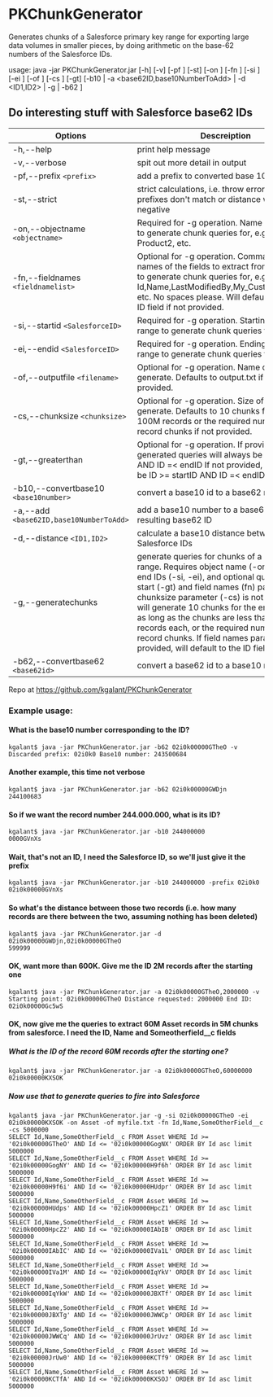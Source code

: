 # PKChunkGenerator
Generates chunks of a Salesforce primary key range for exporting large data volumes in smaller pieces, by doing arithmetic on the base-62 numbers of the Salesforce IDs.

usage: java -jar PKChunkGenerator.jar [-h] [-v] [-pf <prefix>] [-st] [-on <objectname>] [-fn <fieldnamelist>] [-si <SalesforceID>] [-ei <SalesforceID>] [-of
       <filename>] [-cs <chunksize>] [-gt] [-b10 <base10number> | -a <base62ID,base10NumberToAdd> | -d <ID1,ID2> | -g | -b62 <base62id>]
       
## Do interesting stuff with Salesforce base62 IDs


Options | Descreiption
--------|-------------
 -h,--help            |                   print help message
 -v,--verbose          |                  spit out more detail in output
 -pf,--prefix `<prefix>`  |                 add a prefix to converted base 10 number
 -st,--strict            |                strict calculations, i.e. throw error e.g. when prefixes don't match or distance would be negative
 -on,--objectname `<objectname>`  |         Required for -g operation. Name of the object to generate chunk queries for, e.g. Asset or Product2, etc.
 -fn,--fieldnames `<fieldnamelist>` |       Optional for -g operation. Commaseparated names of the fields to extract from the object to generate chunk queries for, e.g. Id,Name,LastModifiedBy,My_Custom_Field__c, etc. No spaces please. Will default to just the ID field if not provided.
 -si,--startid `<SalesforceID>`      |      Required for -g operation. Starting ID for the range to generate chunk queries for
 -ei,--endid `<SalesforceID>` |             Required for -g operation. Ending ID for the range to generate chunk queries for,
 -of,--outputfile `<filename>` |            Optional for -g operation. Name of the file to generate. Defaults to output.txt if not provided.
 -cs,--chunksize `<chunksize>`  |           Optional for -g operation. Size of chunks to generate. Defaults to 10 chunks for less than 100M records or the required number of 10M record chunks if not provided.
 -gt,--greaterthan             |          Optional for -g operation. If provided the generated queries will always be ID > startID AND ID =< endID If not provided, queries will be ID >= startID AND ID =< endID\n
 -b10,--convertbase10 `<base10number>`  |   convert a base10 id to a base62 number
 -a,--add `<base62ID,base10NumberToAdd>` |  add a base10 number to a base62 ID, get the resulting base62 ID
 -d,--distance `<ID1,ID2>`               |  calculate a base10 distance between two Salesforce IDs
 -g,--generatechunks                    | generate queries for chunks of a primary key range. Requires object name (-on), start and end IDs (-si, -ei), and optional query range start (-gt) and field names (fn) parameters. If chunksize parameter (-cs) is not provided, will generate 10 chunks for the entire range, as long as the chunks are less than 10M records each, or the required number of 10M record chunks. If field names parameter is not provided, will default to the ID field
 -b62,--convertbase62 `<base62id>`   |      convert a base62 id to a base10 number

Repo at https://github.com/kgalant/PKChunkGenerator

### Example usage: 

#### What is the base10 number corresponding to the ID?
```
kgalant$ java -jar PKChunkGenerator.jar -b62 02i0k00000GTheO -v
Discarded prefix: 02i0k0 Base10 number: 243500684
```
#### Another example, this time not verbose
```
kgalant$ java -jar PKChunkGenerator.jar -b62 02i0k00000GWDjn
244100683
```
#### So if we want the record number 244.000.000, what is its ID?
```
kgalant$ java -jar PKChunkGenerator.jar -b10 244000000
0000GVnXs
```
#### Wait, that's not an ID, I need the Salesforce ID, so we'll just give it the prefix
```
kgalant$ java -jar PKChunkGenerator.jar -b10 244000000 -prefix 02i0k0
02i0k00000GVnXs
```
#### So what's the distance between those two records (i.e. how many records are there between the two, assuming nothing has been deleted)
```
kgalant$ java -jar PKChunkGenerator.jar -d 02i0k00000GWDjn,02i0k00000GTheO
599999
```
#### OK, want more than 600K. Give me the ID 2M records after the starting one
```
kgalant$ java -jar PKChunkGenerator.jar -a 02i0k00000GTheO,2000000 -v
Starting point: 02i0k00000GTheO Distance requested: 2000000 End ID: 02i0k00000Gc5wS 
```
#### OK, now give me the queries to extract 60M Asset records in 5M chunks from salesforce. I need the ID, Name and Someotherfield__c fields

##### What is the ID of the record 60M records after the starting one?
```
kgalant$ java -jar PKChunkGenerator.jar -a 02i0k00000GTheO,60000000
02i0k00000KXSOK
```
##### Now use that to generate queries to fire into Salesforce
```
kgalant$ java -jar PKChunkGenerator.jar -g -si 02i0k00000GTheO -ei 02i0k00000KXSOK -on Asset -of myfile.txt -fn Id,Name,SomeOtherField__c -cs 5000000
SELECT Id,Name,SomeOtherField__c FROM Asset WHERE Id >= '02i0k00000GTheO' AND Id <= '02i0k00000GogNX' ORDER BY Id asc limit 5000000
SELECT Id,Name,SomeOtherField__c FROM Asset WHERE Id >= '02i0k00000GogNY' AND Id <= '02i0k00000H9f6h' ORDER BY Id asc limit 5000000
SELECT Id,Name,SomeOtherField__c FROM Asset WHERE Id >= '02i0k00000H9f6i' AND Id <= '02i0k00000HUdpr' ORDER BY Id asc limit 5000000
SELECT Id,Name,SomeOtherField__c FROM Asset WHERE Id >= '02i0k00000HUdps' AND Id <= '02i0k00000HpcZ1' ORDER BY Id asc limit 5000000
SELECT Id,Name,SomeOtherField__c FROM Asset WHERE Id >= '02i0k00000HpcZ2' AND Id <= '02i0k00000IAbIB' ORDER BY Id asc limit 5000000
SELECT Id,Name,SomeOtherField__c FROM Asset WHERE Id >= '02i0k00000IAbIC' AND Id <= '02i0k00000IVa1L' ORDER BY Id asc limit 5000000
SELECT Id,Name,SomeOtherField__c FROM Asset WHERE Id >= '02i0k00000IVa1M' AND Id <= '02i0k00000IqYkV' ORDER BY Id asc limit 5000000
SELECT Id,Name,SomeOtherField__c FROM Asset WHERE Id >= '02i0k00000IqYkW' AND Id <= '02i0k00000JBXTf' ORDER BY Id asc limit 5000000
SELECT Id,Name,SomeOtherField__c FROM Asset WHERE Id >= '02i0k00000JBXTg' AND Id <= '02i0k00000JWWCp' ORDER BY Id asc limit 5000000
SELECT Id,Name,SomeOtherField__c FROM Asset WHERE Id >= '02i0k00000JWWCq' AND Id <= '02i0k00000JrUvz' ORDER BY Id asc limit 5000000
SELECT Id,Name,SomeOtherField__c FROM Asset WHERE Id >= '02i0k00000JrUw0' AND Id <= '02i0k00000KCTf9' ORDER BY Id asc limit 5000000
SELECT Id,Name,SomeOtherField__c FROM Asset WHERE Id >= '02i0k00000KCTfA' AND Id <= '02i0k00000KXSOJ' ORDER BY Id asc limit 5000000
```